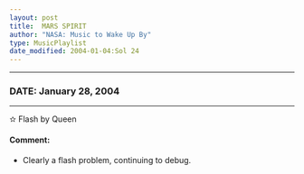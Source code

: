 ```yaml
---
layout: post
title:  MARS SPIRIT
author: "NASA: Music to Wake Up By"
type: MusicPlaylist
date_modified: 2004-01-04:Sol 24
---
```


----
### DATE: January 28, 2004
----
✫ Flash by Queen

#### Comment:
* Clearly a flash problem, continuing to debug.
